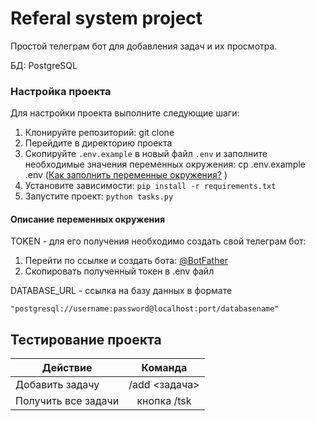 # Referal system project

Простой телеграм бот для добавления задач и их просмотра.

БД: PostgreSQL

### Настройка проекта

Для настройки проекта выполните следующие шаги:

1. Клонируйте репозиторий:
git clone
2. Перейдите в директорию проекта
3. Скопируйте `.env.example` в новый файл `.env` и заполните необходимые значения переменных окружения:
cp .env.example .env ([Как заполнить переменные окружения?](#Description_env) )
4. Установите зависимости: 
```pip install -r requirements.txt```
5. Запустите проект:
```python tasks.py```


#### <a id="Description_env">Описание переменных окружения</a>
TOKEN - для его получения необходимо создать свой телеграм бот: 

1. Перейти по ссылке и создать бота: [@BotFather](https://t.me/BotFather)
2. Скопировать полученный токен в .env файл

DATABASE_URL - ссылка на базу данных в формате 
```text 
"postgresql://username:password@localhost:port/databasename"
```

## Тестирование проекта 

| Действие                                        |    Команда    |
|-------------------------------------------------|:-------------:|
| Добавить задачу                                 | /add <задача> |
| Получить все задачи                             |  кнопка /tsk  | |


